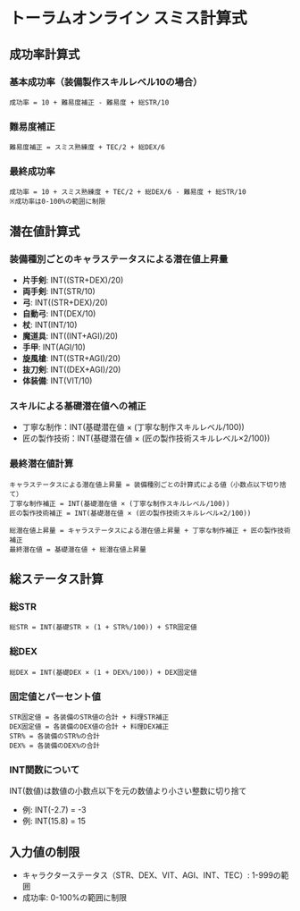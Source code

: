 # トーラムオンライン スミス計算式

## 成功率計算式

### 基本成功率（装備製作スキルレベル10の場合）
```
成功率 = 10 + 難易度補正 - 難易度 + 総STR/10
```

### 難易度補正
```
難易度補正 = スミス熟練度 + TEC/2 + 総DEX/6
```

### 最終成功率
```
成功率 = 10 + スミス熟練度 + TEC/2 + 総DEX/6 - 難易度 + 総STR/10
※成功率は0-100%の範囲に制限
```

## 潜在値計算式

### 装備種別ごとのキャラステータスによる潜在値上昇量
- **片手剣**: INT((STR+DEX)/20)
- **両手剣**: INT(STR/10)
- **弓**: INT((STR+DEX)/20)
- **自動弓**: INT(DEX/10)
- **杖**: INT(INT/10)
- **魔道具**: INT((INT+AGI)/20)
- **手甲**: INT(AGI/10)
- **旋風槍**: INT((STR+AGI)/20)
- **抜刀剣**: INT((DEX+AGI)/20)
- **体装備**: INT(VIT/10)

### スキルによる基礎潜在値への補正
- 丁寧な制作：INT(基礎潜在値 × (丁寧な制作スキルレベル/100))
- 匠の製作技術：INT(基礎潜在値 × (匠の製作技術スキルレベル×2/100))

### 最終潜在値計算
```
キャラステータスによる潜在値上昇量 = 装備種別ごとの計算式による値（小数点以下切り捨て）
丁寧な制作補正 = INT(基礎潜在値 × (丁寧な制作スキルレベル/100))
匠の製作技術補正 = INT(基礎潜在値 × (匠の製作技術スキルレベル×2/100))

総潜在値上昇量 = キャラステータスによる潜在値上昇量 + 丁寧な制作補正 + 匠の製作技術補正
最終潜在値 = 基礎潜在値 + 総潜在値上昇量
```

## 総ステータス計算

### 総STR
```
総STR = INT(基礎STR × (1 + STR%/100)) + STR固定値
```

### 総DEX
```
総DEX = INT(基礎DEX × (1 + DEX%/100)) + DEX固定値
```

### 固定値とパーセント値
```
STR固定値 = 各装備のSTR値の合計 + 料理STR補正
DEX固定値 = 各装備のDEX値の合計 + 料理DEX補正
STR% = 各装備のSTR%の合計
DEX% = 各装備のDEX%の合計
```

### INT関数について
INT(数値)は数値の小数点以下を元の数値より小さい整数に切り捨て
- 例: INT(-2.7) = -3
- 例: INT(15.8) = 15

## 入力値の制限
- キャラクターステータス（STR、DEX、VIT、AGI、INT、TEC）: 1-999の範囲
- 成功率: 0-100%の範囲に制限
